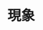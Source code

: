 <!--
title:   [SwiftUI]キーボード表示時にTextやTextFieldのレイアウトが崩壊する
tags:    Apple,Swift,SwiftUI
id:      d6d1fdeec062f651e607
private: true
-->
# 現象